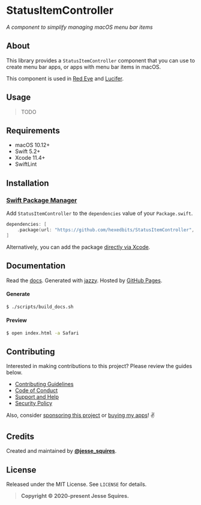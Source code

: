 # StatusItemController

*A component to simplify managing macOS menu bar items*

## About

This library provides a `StatusItemController` component that you can use to create menu bar apps, or apps with menu bar items in macOS.

This component is used in [Red Eye](https://www.hexedbits.com/redeye/) and [Lucifer](https://www.hexedbits.com/lucifer/).

## Usage

> TODO

## Requirements

- macOS 10.12+
- Swift 5.2+
- Xcode 11.4+
- SwiftLint

## Installation

### [Swift Package Manager](https://swift.org/package-manager/)

Add `StatusItemController` to the `dependencies` value of your `Package.swift`.

```swift
dependencies: [
    .package(url: "https://github.com/hexedbits/StatusItemController", from: "1.0.0")
]
```

Alternatively, you can add the package [directly via Xcode](https://developer.apple.com/documentation/xcode/adding_package_dependencies_to_your_app).

## Documentation

Read the [docs](https://hexedbits.github.io/StatusItemController). Generated with [jazzy](https://github.com/realm/jazzy). Hosted by [GitHub Pages](https://pages.github.com).

#### Generate

````bash
$ ./scripts/build_docs.sh
````

#### Preview

````bash
$ open index.html -a Safari
````

## Contributing

Interested in making contributions to this project? Please review the guides below.

- [Contributing Guidelines](https://github.com/hexedbits/.github/blob/master/CONTRIBUTING.md)
- [Code of Conduct](https://github.com/hexedbits/.github/blob/master/CODE_OF_CONDUCT.md)
- [Support and Help](https://github.com/hexedbits/.github/blob/master/SUPPORT.md)
- [Security Policy](https://github.com/hexedbits/.github/blob/master/SECURITY.md)

Also, consider [sponsoring this project](https://www.jessesquires.com/sponsor/) or [buying my apps](https://www.hexedbits.com)! ✌️

## Credits

Created and maintained by [**@jesse_squires**](https://twitter.com/jesse_squires).

## License

Released under the MIT License. See `LICENSE` for details.

>**Copyright &copy; 2020-present Jesse Squires.**
